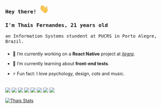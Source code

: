 ### <samp>Hey there! <img src="https://raw.githubusercontent.com/ABSphreak/ABSphreak/master/gifs/Hi.gif" width="30px" /></samp>

### <samp> I'm Thais Fernandes, 21 years old </samp>

<samp>an Information Systems stundent at PUCRS in Porto Alegre, Brazil. </samp>

###

- 🔭 I’m currently working on a **React Native** project at [*ilegra*](https://github.com/ilegra/).

- 🌱 I’m currently learning about **front-end tests**.

- ⚡ Fun fact: I love psychology, design, *cats* and music.

##

<img src="https://img.shields.io/badge/-♥-white" /> <img src="https://img.shields.io/badge/-React%20Native-green" /> <img src="https://img.shields.io/badge/-React%20JS-blueviolet" /> <img src="https://img.shields.io/badge/-Javascript-ff69b4" /> <img src="https://img.shields.io/badge/-CSS-blue" /> <img src="https://img.shields.io/badge/-HTML-yellowgreen" /> <img src="https://img.shields.io/badge/-Java-grey" /> <img src="https://img.shields.io/badge/-♥-white" />

[<img src="https://github-readme-stats.vercel.app/api?username=thaisrfernandes&show_icons=true&theme=buefy" alt="Thais Stats" width="500" /> ](https://github.com/thaisrfernandes)
